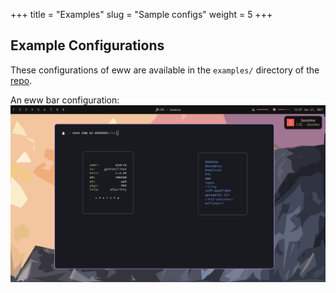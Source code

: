 +++
title = "Examples"
slug = "Sample configs"
weight = 5
+++

## Example Configurations

These configurations of eww are available in the `examples/` directory of the [repo](https://github.com/elkowar/eww).

An eww bar configuration:
![Example 1](./examples/eww-bar/eww-bar.png)
